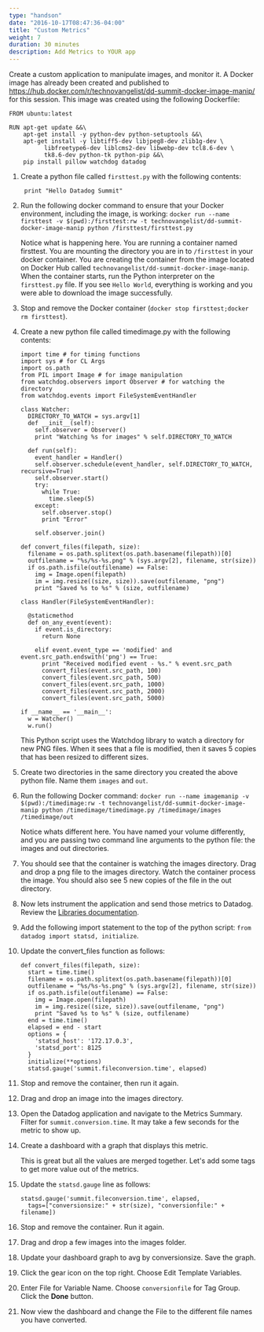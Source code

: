 ```yaml
---
type: "handson"
date: "2016-10-17T08:47:36-04:00"
title: "Custom Metrics"
weight: 7
duration: 30 minutes
description: Add Metrics to YOUR app
---
```


Create a custom application to manipulate images, and monitor it. A Docker image has already been created and published to https://hub.docker.com/r/technovangelist/dd-summit-docker-image-manip/ for this session. This image was created using the following Dockerfile:

    FROM ubuntu:latest

    RUN apt-get update &&\
        apt-get install -y python-dev python-setuptools &&\
        apt-get install -y libtiff5-dev libjpeg8-dev zlib1g-dev \
              libfreetype6-dev liblcms2-dev libwebp-dev tcl8.6-dev \
              tk8.6-dev python-tk python-pip &&\
        pip install pillow watchdog datadog

1. Create a python file called `firsttest.py` with the following contents:

        print "Hello Datadog Summit"

2.  Run the following docker command to ensure that your Docker environment, including the image, is working: `docker run --name firsttest -v $(pwd):/firsttest:rw -t technovangelist/dd-summit-docker-image-manip python /firsttest/firsttest.py`

    Notice what is happening here. You are running a container named firsttest. You are mounting the directory you are in to `/firsttest` in your docker container. You are creating the container from the image located on Docker Hub called `technovangelist/dd-summit-docker-image-manip`. When the container starts, run the Python interpreter on the `firsttest.py` file. If you see `Hello World`, everything is working and you were able to download the image successfully.

1.  Stop and remove the Docker container (`docker stop firsttest;docker rm firsttest`).
2.  Create a new python file called timedimage.py with the following contents:

        import time # for timing functions
        import sys # for CL Args
        import os.path
        from PIL import Image # for image manipulation
        from watchdog.observers import Observer # for watching the directory
        from watchdog.events import FileSystemEventHandler

        class Watcher:
          DIRECTORY_TO_WATCH = sys.argv[1]
          def __init__(self):
            self.observer = Observer()
            print "Watching %s for images" % self.DIRECTORY_TO_WATCH

          def run(self):
            event_handler = Handler()
            self.observer.schedule(event_handler, self.DIRECTORY_TO_WATCH, recursive=True)
            self.observer.start()
            try:
              while True:
                time.sleep(5)
            except:
              self.observer.stop()
              print "Error"

            self.observer.join()

        def convert_files(filepath, size):
          filename = os.path.splitext(os.path.basename(filepath))[0]
          outfilename = "%s/%s-%s.png" % (sys.argv[2], filename, str(size))
          if os.path.isfile(outfilename) == False:
            img = Image.open(filepath)
            im = img.resize((size, size)).save(outfilename, "png")
            print "Saved %s to %s" % (size, outfilename)

        class Handler(FileSystemEventHandler):

          @staticmethod
          def on_any_event(event):
            if event.is_directory:
              return None

            elif event.event_type == 'modified' and event.src_path.endswith('png') == True:
              print "Received modified event - %s." % event.src_path
              convert_files(event.src_path, 100)
              convert_files(event.src_path, 500)
              convert_files(event.src_path, 1000)
              convert_files(event.src_path, 2000)
              convert_files(event.src_path, 5000)

        if __name__ == '__main__':
          w = Watcher()
          w.run()


    This Python script uses the Watchdog library to watch a directory for new PNG files. When it sees that a file is modified, then it saves 5 copies that has been resized to different sizes. 
2.  Create two directories in the same directory you created the above python file. Name them `images` and `out`.
3.  Run the following Docker command: `docker run --name imagemanip -v $(pwd):/timedimage:rw -t technovangelist/dd-summit-docker-image-manip python /timedimage/timedimage.py /timedimage/images /timedimage/out`
    
    Notice whats different here. You have named your volume differently, and you are passing two command line arguments to the python file: the images and out directories.

4.  You should see that the container is watching the images directory. Drag and drop a png file to the images directory. Watch the container process the image. You should also see 5 new copies of the file in the out directory.
5.  Now lets instrument the application and send those metrics to Datadog. Review the [Libraries documentation](http://docs.datadoghq.com/libraries/).
6.  Add the following import statement to the top of the python script: `from datadog import statsd, initialize`.
7.  Update the convert_files function as follows:

        def convert_files(filepath, size):
          start = time.time()
          filename = os.path.splitext(os.path.basename(filepath))[0]
          outfilename = "%s/%s-%s.png" % (sys.argv[2], filename, str(size))
          if os.path.isfile(outfilename) == False:
            img = Image.open(filepath)
            im = img.resize((size, size)).save(outfilename, "png")
            print "Saved %s to %s" % (size, outfilename)
          end = time.time()
          elapsed = end - start
          options = {
            'statsd_host': '172.17.0.3',  
            'statsd_port': 8125
          }
          initialize(**options)
          statsd.gauge('summit.fileconversion.time', elapsed)

8.  Stop and remove the container, then run it again.
9.  Drag and drop an image into the images directory.
10. Open the Datadog application and navigate to the Metrics Summary. Filter for `summit.conversion.time`. It may take a few seconds for the metric to show up.
11. Create a dashboard with a graph that displays this metric.

    This is great but all the values are merged together. Let's add some tags to get more value out of the metrics.

11. Update the `statsd.gauge` line as follows:

        statsd.gauge('summit.fileconversion.time', elapsed, 
          tags=["conversionsize:" + str(size), "conversionfile:" + filename])

12. Stop and remove the container. Run it again.
13. Drag and drop a few images into the images folder.
14. Update your dashboard graph to avg by conversionsize. Save the graph.
15. Click the gear icon on the top right. Choose Edit Template Variables.
16. Enter File for Variable Name. Choose `conversionfile` for Tag Group. Click the **Done** button.
17. Now view the dashboard and change the File to the different file names you have converted.






